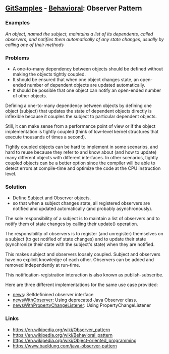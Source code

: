 ## [GitSamples](/../../tree/master) - [Behavioral](/../../tree/java-design-pattern/test/samples/behavioural): Observer Pattern

### Examples
<cite>An object, named the subject, maintains a list of its dependents, called observers, and notifies them automatically of any state changes, usually by calling one of their methods</cite>

### Problems
* A one-to-many dependency between objects should be defined without making the objects tightly coupled.
* It should be ensured that when one object changes state, an open-ended number of dependent objects are updated automatically.
* It should be possible that one object can notify an open-ended number of other objects.

Defining a one-to-many dependency between objects by defining one object (subject) that updates the state of dependent objects directly is inflexible because it couples the subject to particular dependent objects. 

Still, it can make sense from a performance point of view or if the object implementation is tightly coupled (think of low-level kernel structures that execute thousands of times a second). 

Tightly coupled objects can be hard to implement in some scenarios, and hard to reuse because they refer to and know about (and how to update) many different objects with different interfaces. In other scenarios, tightly coupled objects can be a better option since the compiler will be able to detect errors at compile-time and optimize the code at the CPU instruction level.
### Solution
* Define Subject and Observer objects. 
* so that when a subject changes state, all registered observers are notified and updated automatically (and probably asynchronously).

The sole responsibility of a subject is to maintain a list of observers and to notify them of state changes by calling their update() operation. 

The responsibility of observers is to register (and unregister) themselves on a subject (to get notified of state changes) and to update their state (synchronize their state with the subject's state) when they are notified. 

This makes subject and observers loosely coupled. Subject and observers have no explicit knowledge of each other. Observers can be added and removed independently at run-time. 

This notification-registration interaction is also known as publish-subscribe.

Here are three different implementations for the same use case provided: 
* [news](news): Selfdefinined observer interface
* [newsWithObserver](newsWithObserver): Using deprecated Java Observer class.
* [newsWithPropertyChangeListener](newsWithPropertyChangeListener): Using PropertyChangeListener

### Links
* https://en.wikipedia.org/wiki/Observer_pattern
* https://en.wikipedia.org/wiki/Behavioral_pattern
* https://en.wikipedia.org/wiki/Object-oriented_programming
* https://www.baeldung.com/java-observer-pattern